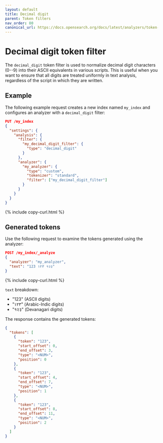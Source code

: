 ```yaml
---
layout: default
title: Decimal digit
parent: Token filters
nav_order: 80
canonical_url: https://docs.opensearch.org/docs/latest/analyzers/token-filters/decimal-digit/
---
```


# Decimal digit token filter

The `decimal_digit` token filter is used to normalize decimal digit characters (0--9) into their ASCII equivalents in various scripts. This is useful when you want to ensure that all digits are treated uniformly in text analysis, regardless of the script in which they are written.


## Example

The following example request creates a new index named `my_index` and configures an analyzer with a `decimal_digit` filter:

```json
PUT /my_index
{
  "settings": {
    "analysis": {
      "filter": {
        "my_decimal_digit_filter": {
          "type": "decimal_digit"
        }
      },
      "analyzer": {
        "my_analyzer": {
          "type": "custom",
          "tokenizer": "standard",
          "filter": ["my_decimal_digit_filter"]
        }
      }
    }
  }
}

```
{% include copy-curl.html %}

## Generated tokens

Use the following request to examine the tokens generated using the analyzer:

```json
POST /my_index/_analyze
{
  "analyzer": "my_analyzer",
  "text": "123 ١٢٣ १२३"
}
```
{% include copy-curl.html %}

`text` breakdown:

 - "123" (ASCII digits)
 - "١٢٣" (Arabic-Indic digits)
 - "१२३" (Devanagari digits)

The response contains the generated tokens:

```json
{
  "tokens": [
    {
      "token": "123",
      "start_offset": 0,
      "end_offset": 3,
      "type": "<NUM>",
      "position": 0
    },
    {
      "token": "123",
      "start_offset": 4,
      "end_offset": 7,
      "type": "<NUM>",
      "position": 1
    },
    {
      "token": "123",
      "start_offset": 8,
      "end_offset": 11,
      "type": "<NUM>",
      "position": 2
    }
  ]
}
```
